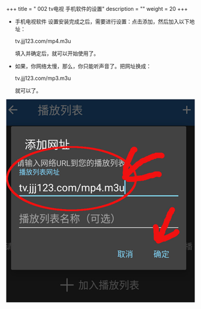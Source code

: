 +++
title = " 002 tv电视 手机软件的设置"
description = ""
weight = 20
+++

* 手机电视软件 设置安装完成之后，需要进行设置：点击添加，然后加入以下地址：


    tv.jjj123.com/mp4.m3u

    填入并确定后，就可以开始使用了。

* 如果，你网络太慢，那么，你只能听声音了。把网址换成：

    tv.jjj123.com/mp3.m3u

    就可以了。

![示例](how_to_setup01.jpg)
